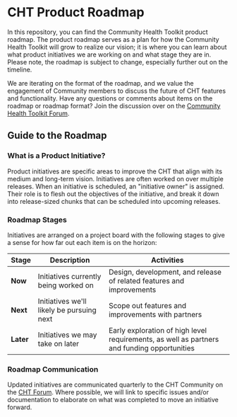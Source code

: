# CHT Product Roadmap
In this repository, you can find the Community Health Toolkit product roadmap. The product roadmap serves as a plan for how the Community Health Toolkit will grow to realize our vision; it is where you can learn about what product initiatives we are working on and what stage they are in. Please note, the roadmap is subject to change, especially further out on the timeline.

We are iterating on the format of the roadmap, and we value the engagement of Community members to discuss the future of CHT features and functionality. Have any questions or comments about items on the roadmap or roadmap format? Join the discussion over on the [Community Health Toolkit Forum](https://forum.communityhealthtoolkit.org/c/product/roadmaps/25).

## Guide to the Roadmap

### What is a Product Initiative?
Product initiatives are specific areas to improve the CHT that align with its medium and long-term vision. Initiatives are often worked on over multiple releases. When an initiative is scheduled, an "initiative owner" is assigned. Their role is to flesh out the objectives of the initiative, and break it down into release-sized chunks that can be scheduled into upcoming releases. 

### Roadmap Stages
Initiatives are arranged on a project board with the following stages to give a sense for how far out each item is on the horizon:

| Stage | Description | Activities |
| --- | --- | --- |
| **Now** | Initiatives currently being worked on | Design, development, and release of related features and improvements |
| **Next** | Initiatives we'll likely be pursuing next | Scope out features and improvements with partners| 
| **Later** | Initiatives we may take on later | Early exploration of high level requirements, as well as partners and funding opportunities | 

### Roadmap Communication
Updated initiatives are communicated quarterly to the CHT Community on the [CHT Forum](https://forum.communityhealthtoolkit.org/c/product/roadmaps/25). Where possible, we will link to specific issues and/or documentation to elaborate on what was completed to move an initiative forward. 
